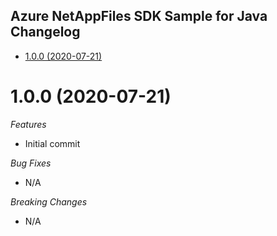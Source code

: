 ## Azure NetAppFiles SDK Sample for Java Changelog

* [1.0.0 (2020-07-21)](#1.0.0 (2020-07-21))

# 1.0.0 (2020-07-21)
*Features*
* Initial commit

*Bug Fixes*
* N/A

*Breaking Changes*
* N/A